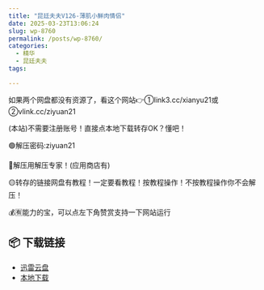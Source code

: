 ```yaml
---
title: "昆廷夫夫V126-薄肌小鮮肉情侣"
date: 2025-03-23T13:06:24
slug: wp-8760
permalink: /posts/wp-8760/
categories:
  - 精华
  - 昆廷夫夫
tags:

---
```


如果两个网盘都没有资源了，看这个网站👉①link3.cc/xianyu21或②vlink.cc/ziyuan21

(本站)不需要注册账号！直接点本地下载转存OK？懂吧！

🟢解压密码:ziyuan21

🔵解压用解压专家！(应用商店有)

🟡转存的链接网盘有教程！一定要看教程！按教程操作！不按教程操作你不会解压！

💰🈶能力的宝，可以点左下角赞赏支持一下网站运行

## 📦 下载链接
- [迅雷云盘](https://blziyuan21.com/pay-download/8760?key=feb71eb8f4&down_id=0)
- [本地下载](https://blziyuan21.com/pay-download/8760?key=feb71eb8f4&down_id=1)

